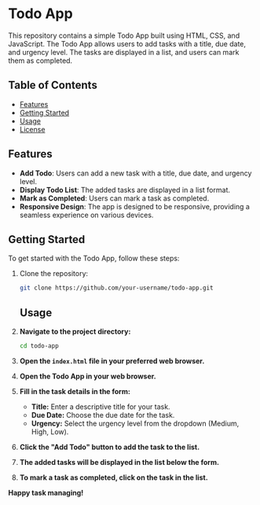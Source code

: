# Todo App

This repository contains a simple Todo App built using HTML, CSS, and JavaScript. The Todo App allows users to add tasks with a title, due date, and urgency level. The tasks are displayed in a list, and users can mark them as completed.

## Table of Contents
- [Features](#features)
- [Getting Started](#getting-started)
- [Usage](#usage)
- [License](#license)

## Features
- **Add Todo**: Users can add a new task with a title, due date, and urgency level.
- **Display Todo List**: The added tasks are displayed in a list format.
- **Mark as Completed**: Users can mark a task as completed.
- **Responsive Design**: The app is designed to be responsive, providing a seamless experience on various devices.

## Getting Started
To get started with the Todo App, follow these steps:

1. Clone the repository:
   ```bash
   git clone https://github.com/your-username/todo-app.git
   ```

   ## Usage

1. **Navigate to the project directory:**
    ```bash
    cd todo-app
    ```

2. **Open the `index.html` file in your preferred web browser.**

3. **Open the Todo App in your web browser.**

4. **Fill in the task details in the form:**
   - **Title:** Enter a descriptive title for your task.
   - **Due Date:** Choose the due date for the task.
   - **Urgency:** Select the urgency level from the dropdown (Medium, High, Low).

5. **Click the "Add Todo" button to add the task to the list.**

6. **The added tasks will be displayed in the list below the form.**

7. **To mark a task as completed, click on the task in the list.**

**Happy task managing!**


